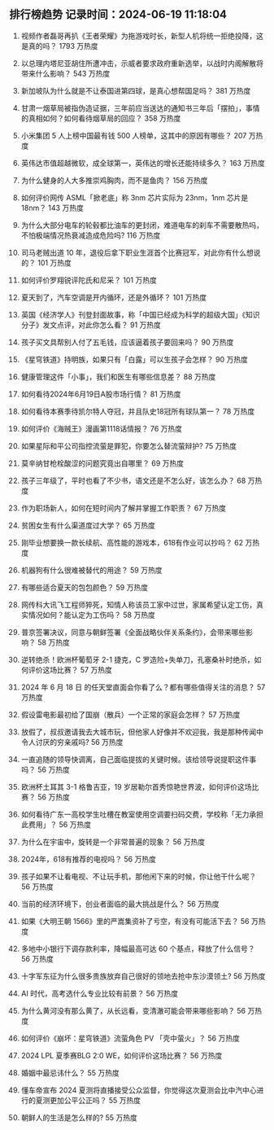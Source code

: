 
## 排行榜趋势 记录时间：2024-06-19 11:18:04
  
  1. 视频作者磊哥再扒《王者荣耀》为拖游戏时长，新型人机将统一拒绝投降，这是真的吗？ 1793 万热度
    
  2. 以总理内塔尼亚胡住所遭冲击，示威者要求政府重新选举，以战时内阁解散将带来什么影响？ 543 万热度
    
  3. 新加坡队为什么就是不让泰国进第四球，是真心想帮国足吗？ 381 万热度
    
  4. 甘肃一烟草局被指伪造证据，三年前应当送达的通知书三年后「摆拍」，事情的真相如何？如何看待烟草局的回应？ 358 万热度
    
  5. 小米集团 5 人上榜中国最有钱 500 人榜单，这其中的原因有哪些？ 207 万热度
    
  6. 英伟达市值超越微软，成全球第一，英伟达的增长还能持续多久？ 163 万热度
    
  7. 为什么健身的人大多推崇鸡胸肉，而不是鱼肉？ 156 万热度
    
  8. 如何评价网传 ASML「掀老底」称 3nm 芯片实际为 23nm，1nm 芯片是 18nm？ 143 万热度
    
  9. 为什么大部分电车的轮毂都比油车的更封闭，难道电车的刹车不需要散热吗，不怕极端情况热衰减造成危险吗? 116 万热度
    
  10. 司马老贼出道 10 年，退役后拿下职业生涯首个比赛冠军，对此你有什么想说的？ 101 万热度
    
  11. 如何评价罗翔锐评陀氏和尼采？ 101 万热度
    
  12. 夏天到了，汽车空调是开内循环，还是外循环？ 101 万热度
    
  13. 英国《经济学人》刊登封面故事，称「中国已经成为科学的超级大国」《知识分子》发文点评，对此你怎么看？ 91 万热度
    
  14. 孩子买文具帮别人付了五毛钱，应该逼着孩子要回来吗？ 90 万热度
    
  15. 《星穹铁道》持明族，如果只有「白露」可以生孩子会怎样？ 90 万热度
    
  16. 健康管理这件「小事」，我们和医生有哪些信息差？ 88 万热度
    
  17. 如何看待2024年6月19日A股市场行情？ 81 万热度
    
  18. 如何看待本赛季待凯尔特人夺冠，并且队史18冠所有球队第一？ 78 万热度
    
  19. 如何评价《海贼王》漫画第1118话情报？ 76 万热度
    
  20. 如果星际和平公司指控流萤是罪犯，你要怎么替流萤辩护? 75 万热度
    
  21. 莫辛纳甘枪栓酸涩的问题究竟出自哪里？ 69 万热度
    
  22. 孩子三年级了，平时也看了不少书，语文还是不怎么好，该怎么办？ 68 万热度
    
  23. 作为职场新人，如何在短时间内了解并掌握工作职责？ 67 万热度
    
  24. 贫困女生有什么渠道度过大学？ 65 万热度
    
  25. 刚毕业想要换一款长续航、高性能的游戏本，618有作业可以抄吗？ 62 万热度
    
  26. 机器狗有什么很难被替代的用途？ 59 万热度
    
  27. 有哪些适合夏天的包包颜色？ 59 万热度
    
  28. 网传科大讯飞工程师猝死，知情人称该员工家中过世，家属希望认定工伤，真实情况如何？能认定为工伤吗？ 58 万热度
    
  29. 普京签署决议，同意与朝鲜签署《全面战略伙伴关系条约》，会带来哪些影响？ 58 万热度
    
  30. 逆转绝杀！欧洲杯葡萄牙 2-1 捷克，C 罗造险+失单刀，孔塞桑补时绝杀，如何评价这场比赛？ 57 万热度
    
  31. 2024 年 6 月 18 日 的任天堂直面会你看了么？都有哪些值得关注的消息？ 57 万热度
    
  32. 假设雷电影最初给了国崩（散兵）一个正常的家庭会怎样？ 57 万热度
    
  33. 放假了，叔叔邀请我去大城市玩，但他家人好像并不欢迎我，我是那种传闻中令人讨厌的穷亲戚吗? 56 万热度
    
  34. 一直追随的领导快调离，自己面临提拔的关键时候。该给领导说提职这件事吗？ 56 万热度
    
  35. 欧洲杯土耳其 3-1 格鲁吉亚，19 岁居勒尔首秀惊艳世界波，如何评价这场比赛？ 56 万热度
    
  36. 如何看待广东一高校学生吐槽在教室使用空调要扫码交费，学校称「无力承担此费用」？ 56 万热度
    
  37. 为什么在宇宙中，旋转是一个非常普遍的现象？ 56 万热度
    
  38. 2024年，618有推荐的电视吗？ 56 万热度
    
  39. 孩子如果不让看电视、不让玩手机，那他闲下来的时候，你让他干什么呢？ 56 万热度
    
  40. 当前的经济环境下，创业者面临的最大挑战是什么？ 56 万热度
    
  41. 如果《大明王朝 1566》里的严嵩集资补了亏空，有没有可能活下去？ 56 万热度
    
  42. 多地中小银行下调存款利率，降幅最高可达 60 个基点，释放了什么信号？ 56 万热度
    
  43. 十字军东征为什么很多贵族放弃自己很好的领地去抢中东沙漠领土? 56 万热度
    
  44. AI 时代，高考选什么专业比较有前景？ 56 万热度
    
  45. 为什么黄河没有那么黄了，从长远看，变清澈可能会带来哪些影响？ 56 万热度
    
  46. 如何评价《崩坏：星穹铁道》流萤角色 PV 「壳中萤火」？ 56 万热度
    
  47. 2024 LPL 夏季赛BLG 2:0 WE，如何评价这场比赛？ 56 万热度
    
  48. 婚姻中最忌讳什么？ 55 万热度
    
  49. 懂车帝宣布 2024 夏测将直播接受公众监督，你觉得这次夏测会比中汽中心进行的夏测更加公平公正吗？ 55 万热度
    
  50. 朝鲜人的生活是怎么样的? 55 万热度
    